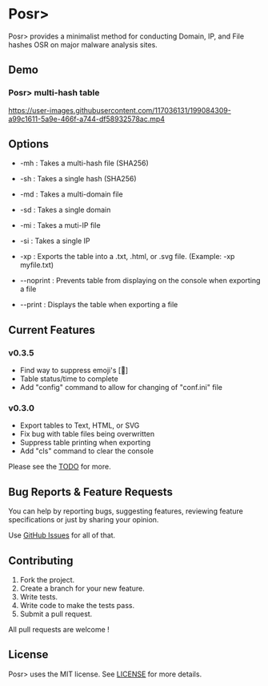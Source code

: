 # Posr>
Posr> provides a minimalist method for conducting Domain, IP, and File hashes OSR on major malware analysis sites. 
 

## Demo

### Posr> multi-hash table
https://user-images.githubusercontent.com/117036131/199084309-a99c1611-5a9e-466f-a744-df58932578ac.mp4


## Options

- -mh : Takes a multi-hash file (SHA256)
- -sh : Takes a single hash (SHA256)

- -md : Takes a multi-domain file
- -sd : Takes a single domain

- -mi : Takes a muti-IP file
- -si : Takes a single IP

- -xp : Exports the table into a .txt, .html, or .svg file. (Example: -xp myfile.txt)

- --noprint : Prevents table from displaying on the console when exporting a file
- --print : Displays the table when exporting a file


## Current Features 

### v0.3.5

* Find way to suppress emoji's [🥺]
* Table status/time to complete
* Add "config" command to allow for changing of "conf.ini" file

### v0.3.0

* Export tables to Text, HTML, or SVG
* Fix bug with table files being overwritten
* Suppress table printing when exporting
* Add "cls" command to clear the console

Please see the [TODO](https://github.com/2minCS/Posr/blob/main/TODO.md) for more.


## Bug Reports & Feature Requests

You can help by reporting bugs, suggesting features, reviewing feature specifications or just by sharing your opinion.

Use [GitHub Issues](https://github.com/2minCS/Posr/issues) for all of that.

## Contributing

1. Fork the project.
2. Create a branch for your new feature.
3. Write tests.
4. Write code to make the tests pass.
5. Submit a pull request.

All pull requests are welcome !

## License

Posr> uses the MIT license. See [LICENSE](https://github.com/2minCS/Posr/blob/main/LICENSE) for more details.
